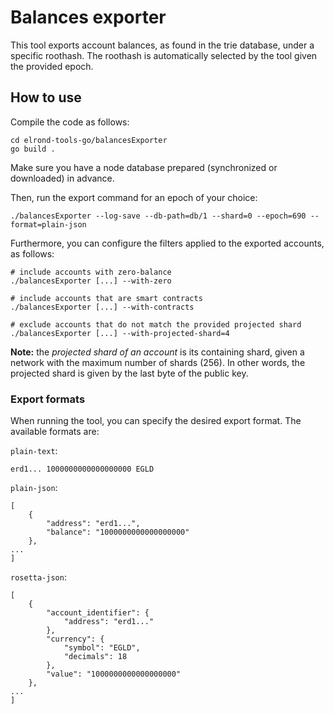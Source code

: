 # Balances exporter

This tool exports account balances, as found in the trie database, under a specific roothash. The roothash is automatically selected by the tool given the provided epoch.

## How to use

Compile the code as follows:

```
cd elrond-tools-go/balancesExporter
go build .
```

Make sure you have a node database prepared (synchronized or downloaded) in advance.

Then, run the export command for an epoch of your choice:

```
./balancesExporter --log-save --db-path=db/1 --shard=0 --epoch=690 --format=plain-json
```

Furthermore, you can configure the filters applied to the exported accounts, as follows:

```
# include accounts with zero-balance
./balancesExporter [...] --with-zero
```

```
# include accounts that are smart contracts
./balancesExporter [...] --with-contracts
```

```
# exclude accounts that do not match the provided projected shard
./balancesExporter [...] --with-projected-shard=4
```

**Note:** the *projected shard of an account* is its containing shard, given a network with the maximum number of shards (256). In other words, the projected shard is given by the last byte of the public key.


### Export formats

When running the tool, you can specify the desired export format. The available formats are: 

`plain-text`:

```
erd1... 1000000000000000000 EGLD
```

`plain-json`:

```
[
    {
        "address": "erd1...",
        "balance": "1000000000000000000"
    },
...
]
```

`rosetta-json`:

```
[
    {
        "account_identifier": {
            "address": "erd1..."
        },
        "currency": {
            "symbol": "EGLD",
            "decimals": 18
        },
        "value": "1000000000000000000"
    },
...
]
```
